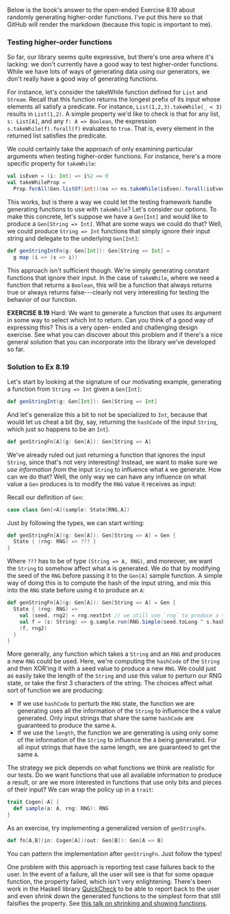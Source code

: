 Below is the book's answer to the open-ended Exercise 8.19 about 
randomly generating higher-order functions.  I've put this here
so that GitHub will render the markdown (because this topic is 
important to me).

### Testing higher-order functions
So far, our library seems quite expressive, but there's one area where it's lacking: we
don't currently have a good way to test higher-order functions. While we have lots of
ways of generating data using our generators, we don't really have a good way of
generating functions. 

For instance, let's consider the takeWhile function defined for `List` and `Stream`.
Recall that this function returns the longest prefix of its input whose elements
all satisfy a predicate. For instance, `List(1,2,3).takeWhile(_ < 3)` results in 
`List(1,2)`. A simple property we'd like to check is that for any list, 
`s: List[A]`, and any `f: A => Boolean`, the expression `s.takeWhile(f).forall(f)` 
evaluates to `true`. That is, every element in the returned list satisfies the
predicate. 

We could certainly take the approach of only examining particular arguments when
testing higher-order functions. For instance, here's a more specific property for
`takeWhile`:

~~~ Scala
val isEven = (i: Int) => i%2 == 0
val takeWhileProp =
  Prop.forAll(Gen.listOf(int))(ns => ns.takeWhile(isEven).forall(isEven))
~~~

This works, but is there a way we could let the testing framework handle generating
functions to use with `takeWhile`?  Let's consider our options. To make this concrete,
let's suppose we have a `Gen[Int]` and would like to produce a `Gen[String => Int]`.
What are some ways we could do that? Well, we could produce `String => Int`
functions that simply ignore their input string and delegate to the underlying 
`Gen[Int]`: 

~~~ Scala
def genStringIntFn(g: Gen[Int]): Gen[String => Int] =
  g map (i => (s => i))
~~~

This approach isn't sufficient though. We're simply generating constant functions that
ignore their input. In the case of `takeWhile`, where we need a function that returns a
`Boolean`, this will be a function that always returns true or always returns
false---clearly not very interesting for testing the behavior of our function.

**EXERCISE 8.19**
Hard: We want to generate a function that uses its argument in some way to select which
Int to return. Can you think of a good way of expressing this? This is a very open-
ended and challenging design exercise. See what you can discover about this problem
and if there's a nice general solution that you can incorporate into the library we've
developed so far.

### Solution to Ex 8.19

Let's start by looking at the signature of our motivating example, generating a function from `String => Int` given a `Gen[Int]`:

~~~ Scala
def genStringInt(g: Gen[Int]): Gen[String => Int]
~~~

And let's generalize this a bit to not be specialized to `Int`, because that would let us cheat a bit (by, say, returning the `hashCode` of the input `String`, which just so happens to be an `Int`).

~~~ Scala
def genStringFn[A](g: Gen[A]): Gen[String => A]
~~~

We've already ruled out just returning a function that ignores the input `String`, since that's not very interesting! Instead, we want to make sure we _use information from_ the input `String` to influence what `A` we generate. How can we do that? Well, the only way we can have any influence on what value a `Gen` produces is to modify the `RNG` value it receives as input:

Recall our definition of `Gen`:

~~~ Scala
case class Gen[+A](sample: State[RNG,A])
~~~

Just by following the types, we can start writing:

~~~ Scala
def genStringFn[A](g: Gen[A]): Gen[String => A] = Gen {
  State { (rng: RNG) => ??? }
}
~~~

Where `???` has to be of type `(String => A, RNG)`, and moreover, we want the `String` to somehow affect what `A` is generated. We do that by modifying the seed of the `RNG` before passing it to the `Gen[A]` sample function. A simple way of doing this is to compute the hash of the input string, and mix this into the `RNG` state before using it to produce an `A`: 

~~~ Scala
def genStringFn[A](g: Gen[A]): Gen[String => A] = Gen {
  State { (rng: RNG) =>
    val (seed, rng2) = rng.nextInt // we still use `rng` to produce a seed, so we get a new function each time
    val f = (s: String) => g.sample.run(RNG.Simple(seed.toLong ^ s.hashCode.toLong))._1
    (f, rng2)
  }
}
~~~

More generally, any function which takes a `String` and an `RNG` and produces a new `RNG` could be used. Here, we're computing the `hashCode` of the `String` and then XOR'ing it with a seed value to produce a new `RNG`. We could just as easily take the length of the `String` and use this value to perturn our RNG state, or take the first 3 characters of the string. The choices affect what sort of function we are producing:

* If we use `hashCode` to perturb the `RNG` state, the function we are generating uses all the information of the `String` to influence the `A` value generated. Only input strings that share the same `hashCode` are guaranteed to produce the same `A`.
* If we use the `length`, the function we are generating is using only some of the information of the `String` to influence the `A` being generated. For all input strings that have the same length, we are guaranteed to get the same `A`.

The strategy we pick depends on what functions we think are realistic for our tests. Do we want functions that use all available information to produce a result, or are we more interested in functions that use only bits and pieces of their input? We can wrap the policy up in a `trait`:

~~~ Scala
trait Cogen[-A] {
  def sample(a: A, rng: RNG): RNG
}
~~~

As an exercise, try implementing a generalized version of `genStringFn`.

~~~ Scala
def fn[A,B](in: Cogen[A])(out: Gen[B]): Gen[A => B]
~~~

You can pattern the implementation after `genStringFn`. Just follow the types!

One problem with this approach is reporting test case failures back to the user. In the event of a failure, all the user will see is that for some opaque function, the property failed, which isn't very enlightening. There's been work in the Haskell library [QuickCheck](http://www.cse.chalmers.se/~rjmh/QuickCheck/manual.html) to be able to report back to the user and even _shrink_ down the generated functions to the simplest form that still falsifies the property. See [this talk on shrinking and showing functions](https://www.youtube.com/watch?v=CH8UQJiv9Q4).
